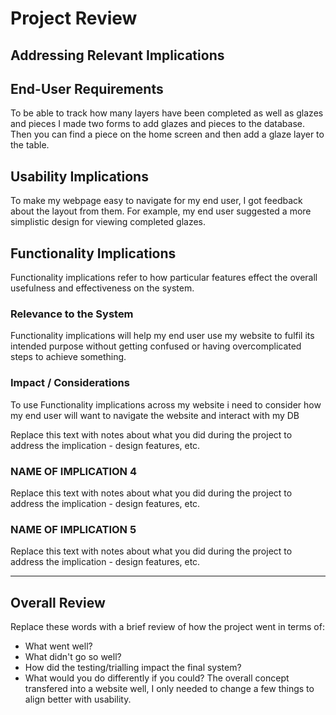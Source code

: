 # Project Review

## Addressing Relevant Implications

## End-User Requirements


To be able to track how many layers have been completed as well as glazes and pieces I made two forms to add glazes and pieces to the database. Then you can find a piece on the home screen and then add a glaze layer to the table. 



## Usability Implications

To make my webpage easy to navigate for my end user, I got feedback about the layout from them. For example, my end user suggested a more simplistic design for viewing completed glazes. 


## Functionality Implications

Functionality implications refer to how particular features effect the overall usefulness and effectiveness on the system.  

### Relevance to the System

Functionality implications will help my end user use my website to fulfil its intended purpose without getting confused or having overcomplicated steps to achieve something.

### Impact / Considerations

To use Functionality implications across my website i need to consider how my end user will want to navigate the website and interact with my DB 



Replace this text with notes about what you did during the project to address the implication - design features, etc.


### NAME OF IMPLICATION 4

Replace this text with notes about what you did during the project to address the implication - design features, etc.


### NAME OF IMPLICATION 5

Replace this text with notes about what you did during the project to address the implication - design features, etc.


---

## Overall Review

Replace these words with a brief review of how the project went in terms of:
- What went well?
- What didn't go so well?
- How did the testing/trialling impact the final system?
- What would you do differently if you could?
The overall concept transfered into a website well, I only needed to change a few things to align better with usability.  
